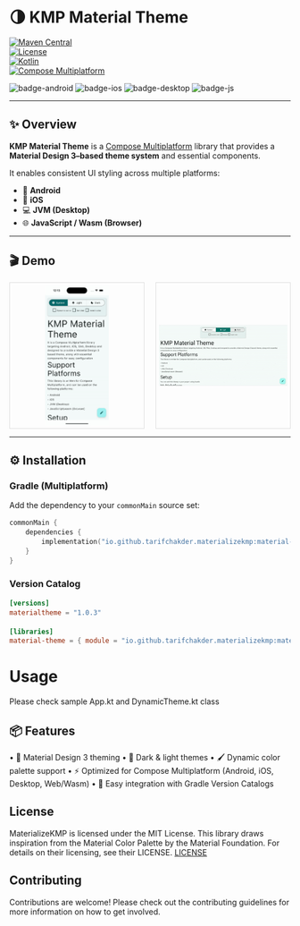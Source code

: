 # 🌗 KMP Material Theme

[![Maven Central](https://img.shields.io/maven-central/v/io.github.tarifchakder.materializekmp/material-theme)](https://central.sonatype.com/artifact/io.github.tarifchakder.materializekmp/material-theme)  
[![License](https://img.shields.io/github/license/tarifchakder/MaterializeKMP)](LICENSE)  
[![Kotlin](https://img.shields.io/badge/kotlin-2.1.10-blue.svg?logo=kotlin)](https://kotlinlang.org)  
[![Compose Multiplatform](https://img.shields.io/badge/Compose%20Multiplatform-1.7.3-blue)](https://github.com/JetBrains/compose-multiplatform)

![badge-android](https://img.shields.io/badge/platform-android-6EDB8D.svg?style=flat)
![badge-ios](https://img.shields.io/badge/platform-ios-CDCDCD.svg?style=flat)
![badge-desktop](https://img.shields.io/badge/platform-desktop-DB413D.svg?style=flat)
![badge-js](https://img.shields.io/badge/platform-js%2Fwasm-FDD835.svg?style=flat)

---

## ✨ Overview

**KMP Material Theme** is a [Compose Multiplatform](https://github.com/JetBrains/compose-multiplatform) library that provides a **Material Design 3–based theme system** and essential components.

It enables consistent UI styling across multiple platforms:

- 📱 **Android**
- 🍏 **iOS**
- 💻 **JVM (Desktop)**
- 🌐 **JavaScript / Wasm (Browser)**

---
## 🎬 Demo

<div align="center" style="display:flex; gap:20px;">

  <div style="width:300px; height:250px; display:flex; justify-content:center; align-items:center; border:1px solid #ddd; padding:5px;">
    <img src="screenshot/ios.gif" alt="iOS Demo" style="max-width:100%; max-height:100%;" />
  </div>

  <div style="width:300px; height:250px; display:flex; justify-content:center; align-items:center; border:1px solid #ddd; padding:5px;">
    <img src="screenshot/web_demo.gif" alt="Web Demo" style="max-width:100%; max-height:100%;" />
  </div>

</div>

---

## ⚙️ Installation

### Gradle (Multiplatform)

Add the dependency to your `commonMain` source set:

```kotlin
commonMain {
    dependencies {
        implementation("io.github.tarifchakder.materializekmp:material-theme:1.0.3")
    }
}
```

### Version Catalog

```toml
[versions]
materialtheme = "1.0.3"

[libraries]
material-theme = { module = "io.github.tarifchakder.materializekmp:material-theme", version.ref = "materialtheme" }
```

# Usage
Please check sample App.kt and DynamicTheme.kt class

## 📦 Features
•	🎨 Material Design 3 theming
•	🌙 Dark & light themes
•	🖌️ Dynamic color palette support
•	⚡ Optimized for Compose Multiplatform (Android, iOS, Desktop, Web/Wasm)
•	🔧 Easy integration with Gradle Version Catalogs

## License
MaterializeKMP is licensed under the MIT License.
This library draws inspiration from the Material Color Palette by the Material Foundation. For details on their licensing, see their LICENSE.
[LICENSE](material-theme-kit/src/commonMain/kotlin/io/github/tarifchakder/materializekmp/materialcolor/LICENSE)

## Contributing
Contributions are welcome! Please check out the contributing guidelines for more information on how to get involved.



